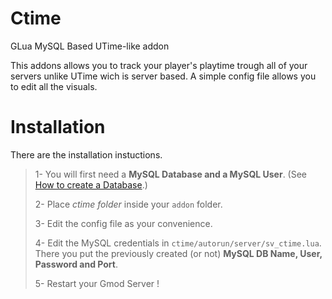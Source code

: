# Ctime
GLua MySQL Based UTime-like addon

This addons allows you to track your player's playtime trough all of your servers unlike UTime wich is server based.
A simple config file allows you to edit all the visuals.

# Installation
There are the installation instuctions.

> 1- You will first need a **MySQL Database and a MySQL User**. (See [How to create a Database](https://lmgtfy.com/?q=how+to+create+a+mysql+database).)
>
> 2- Place *ctime folder* inside your `addon` folder.
>
> 3- Edit the config file as your convenience.
>
> 4- Edit the MySQL credentials in `ctime/autorun/server/sv_ctime.lua`. There you put the previously created (or not) **MySQL DB Name, User, Password and Port**.
>
> 5- Restart your Gmod Server !
